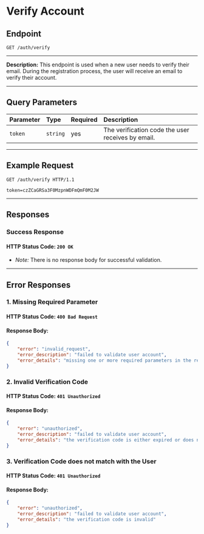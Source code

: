 # Verify Account

## Endpoint
```http
GET /auth/verify
```

---

**Description:**
This endpoint is used when a new user needs to verify their email. During the registration process, the user will receive an email to verify their account.

---

## Query Parameters
| Parameter       | Type        | Required    | Description                                       |
:-----------------|:------------|:------------|:--------------------------------------------------|
| `token`         | `string`    | yes         | The verification code the user receives by email. |

---

## Example Request
```http
GET /auth/verify HTTP/1.1

token=czZCaGRSa3F0MzpnWDFmQmF0M2JW
```

---

## Responses

### Success Response
#### HTTP Status Code: `200 OK`
- *Note:* There is no response body for successful validation.

---

## Error Responses

### 1. Missing Required Parameter
#### HTTP Status Code: `400 Bad Request`
#### Response Body:
```json
{
    "error": "invalid_request",
    "error_description": "failed to validate user account",
    "error_details": "missing one or more required parameters in the request"
}
```

### 2. Invalid Verification Code
#### HTTP Status Code: `401 Unauthorized`
#### Response Body:
```json
{
    "error": "unauthorized",
    "error_description": "failed to validate user account",
    "error_details": "the verification code is either expired or does not exist"
}
```

### 3. Verification Code does not match with the User
#### HTTP Status Code: `401 Unauthorized`
#### Response Body:
```json
{
    "error": "unauthorized",
    "error_description": "failed to validate user account",
    "error_details": "the verification code is invalid"
}
```
